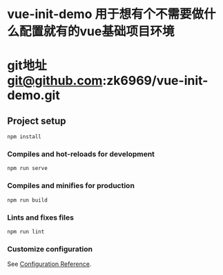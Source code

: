 # vue-init-demo 用于想有个不需要做什么配置就有的vue基础项目环境
# git地址 git@github.com:zk6969/vue-init-demo.git
## Project setup
```
npm install
```

### Compiles and hot-reloads for development
```
npm run serve
```

### Compiles and minifies for production
```
npm run build
```

### Lints and fixes files
```
npm run lint
```

### Customize configuration
See [Configuration Reference](https://cli.vuejs.org/config/).
